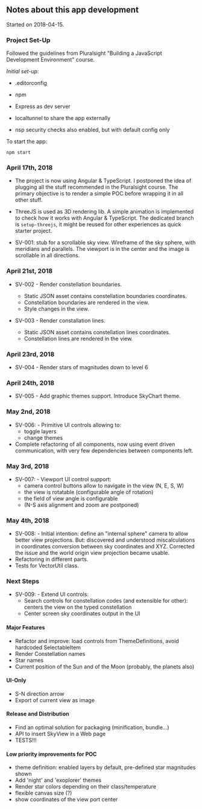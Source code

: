 ## Notes about this app development

Started on 2018-04-15.

### Project Set-Up

Followed the guidelines from Pluralsight "Building a JavaScript Development Environment" course.

_Initial set-up:_

  * .editorconfig

  * npm

  * Express as dev server

  * localtunnel to share the app externally

  * nsp security checks also enabled, but with default config only

To start the app:

    npm start

### April 17th, 2018

* The project is now using Angular & TypeScript. I postponed the idea of plugging all the stuff recommended in the Pluralsight course. The primary objective is to render a simple POC before wrapping it in all other stuff.

* ThreeJS is used as 3D rendering lib. A simple animation is implemented to check how it works with Angular & TypeScript. The dedicated branch is `setup-threejs`, it might be reused for other experiences as quick starter project.

* SV-001: stub for a scrollable sky view. Wireframe of the sky sphere, with meridians and parallels. The viewport is in the center and the image is scrollable in all directions.

### April 21st, 2018

* SV-002 - Render constellation boundaries.
  * Static JSON asset contains constellation boundaries coordinates.
  * Constellation boundaries are rendered in the view.
  * Style changes in the view.

* SV-003 - Render constallation lines.
  * Static JSON asset contains constellation lines coordinates.
  * Constellation lines are rendered in the view.

### April 23rd, 2018

* SV-004 - Render stars of magnitudes down to level 6

### April 24th, 2018

* SV-005 - Add graphic themes support. Introduce SkyChart theme.

### May 2nd, 2018

* SV-006: - Primitive UI controls allowing to:
  * toggle layers
  * change themes
* Complete refactoring of all components, now using event driven communication, with very few dependencies between components left.

### May 3rd, 2018

* SV-007: - Viewport UI control support:
  * camera control buttons allow to navigate in the view (N, E, S, W)
  * the view is rotatable (configurable angle of rotation)
  * the field of view angle is configurable
  * (N-S axis alignment and zoom are postponed)

### May 4th, 2018

* SV-008: - Initial intention: define an "internal sphere" camera to allow better view projections. But: discovered and understood miscalculations in coordinates conversion between sky coordinates and XYZ. Corrected the issue and the world origin view projection became usable.
* Refactoring in different parts.
* Tests for VectorUtil class.

### Next Steps

* SV-009: - Extend UI controls:
  * Search controls for constellation codes (and extensible for other): centers the view on the typed constellation
  * Center screen sky coordinates output in the UI

#### Major Features

* Refactor and improve: load controls from ThemeDefinitions, avoid hardcoded SelectableItem
* Render Constellation names
* Star names
* Current position of the Sun and of the Moon (probably, the planets also)

#### UI-Only

* S-N direction arrow
* Export of current view as image

#### Release and Distribution

* Find an optimal solution for packaging (minification, bundle...)
* API to insert SkyView in a Web page
* TESTS!!!

#### Low priority improvements for POC

* theme definition: enabled layers by default, pre-defined star magnitudes shown
* Add 'night' and 'exoplorer' themes
* Render star colors depending on their class/temperature
* flexible canvas size (?)
* show coordinates of the view port center
